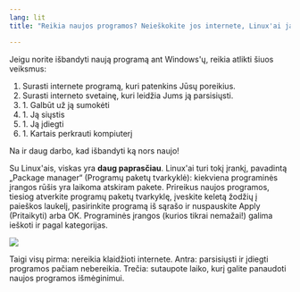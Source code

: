 ```yaml
---
lang: lit
title: "Reikia naujos programos? Neieškokite jos internete, Linux'ai ją suras už jus."

---
```


Jeigu norite išbandyti naują programą ant Windows'ų, reikia atlikti šiuos veiksmus:

<ol>
<li>Surasti internete programą, kuri patenkins Jūsų poreikius.</li>
<li>Surasti interneto svetainę, kuri leidžia Jums ją parsisiųsti.</li>
<li>1. Galbūt už ją sumokėti</li>
<li>1. Ją siųstis</li>
<li>1. Ją įdiegti</li>
<li>1. Kartais perkrauti kompiuterį</li>
</ol>

Na ir daug darbo, kad išbandyti ką nors naujo!

Su Linux'ais, viskas yra <b>daug paprasčiau</b>. Linux'ai turi tokį įrankį, pavadintą „Package manager“ (Programų paketų tvarkyklė): kiekviena programinės įrangos rūšis yra laikoma atskiram pakete.  Prireikus naujos programos, tiesiog atverkite programų paketų tvarkyklę, įveskite keletą žodžių į paieškos laukelį, pasirinkite programą iš sąrašo ir nuspauskite Apply (Pritaikyti) arba OK. Programinės įrangos (kurios tikrai nemažai!) galima ieškoti ir pagal kategorijas.

<img src="Images/synaptic.png" />

Taigi visų pirma: nereikia klaidžioti internete. Antra: parsisiųsti ir įdiegti programos pačiam nebereikia. Trečia: sutaupote laiko, kurį galite panaudoti naujos programos išmėginimui.





